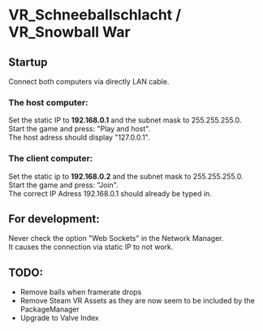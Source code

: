 # VR_Schneeballschlacht / VR_Snowball War

## Startup

Connect both computers via directly LAN cable.

### The host computer:
Set the static IP to **192.168.0.1** and the subnet mask to 255.255.255.0.\
Start the game and press: "Play and host".\
The host adress should display "127.0.0.1".


### The client computer:
Set the static ip to **192.168.0.2** and the subnet mask to 255.255.255.0.\
Start the game and press: "Join".\
The correct IP Adress 192.168.0.1 should already be typed in.


## For development:
Never check the option "Web Sockets" in the Network Manager.\
It causes the connection via static IP to not work.

## TODO:

* Remove balls when framerate drops
* Remove Steam VR Assets as they are now seem to be included by the PackageManager
* Upgrade to Valve Index
